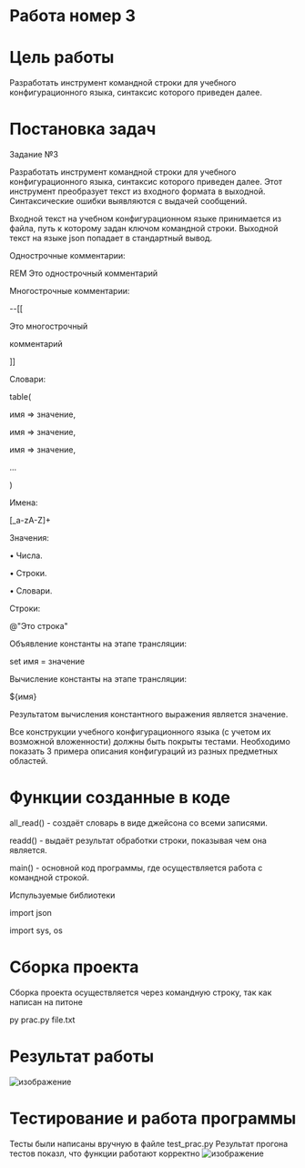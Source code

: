 # Работа номер 3
# Цель работы
Разработать инструмент командной строки для учебного конфигурационного
языка, синтаксис которого приведен далее.
# Постановка задач

Задание №3

Разработать инструмент командной строки для учебного конфигурационного
языка, синтаксис которого приведен далее. Этот инструмент преобразует текст из
входного формата в выходной. Синтаксические ошибки выявляются с выдачей
сообщений.

Входной текст на учебном конфигурационном языке принимается из
файла, путь к которому задан ключом командной строки. Выходной текст на
языке json попадает в стандартный вывод.

Однострочные комментарии:

REM Это однострочный комментарий

Многострочные комментарии:

--[[

Это многострочный

комментарий

]]

Словари:

table(

 имя => значение,
 
 имя => значение,
 
 имя => значение,
 
 ...
 
)

Имена:

[_a-zA-Z]+

Значения:

• Числа.

• Строки.

• Словари.

Строки:

@"Это строка"

Объявление константы на этапе трансляции:

set имя = значение

Вычисление константы на этапе трансляции:

${имя}

Результатом вычисления константного выражения является значение.

Все конструкции учебного конфигурационного языка (с учетом их
возможной вложенности) должны быть покрыты тестами. Необходимо показать 3
примера описания конфигураций из разных предметных областей.

# Функции созданные в коде

all_read() - создаёт словарь в виде джейсона со всеми записями.

readd() - выдаёт результат обработки строки, показывая чем она является.

main() - основной код программы, где осуществляется работа с командной строкой.

Испульзуемые библиотеки

import json

import sys, os

# Сборка проекта

Сборка проекта осуществляется через командную строку, так как написан на питоне

py prac.py file.txt
# Результат работы
![изображение](https://github.com/user-attachments/assets/8e006c52-c883-4cf4-b723-359e0e3f4394)




# Тестирование и работа программы

Тесты были написаны вручную в файле test_prac.py
Результат прогона тестов показл, что функции работают корректно
![изображение](https://github.com/user-attachments/assets/2a8ba2a4-cdbe-4d71-b2a0-bda8e2eaeff5)
